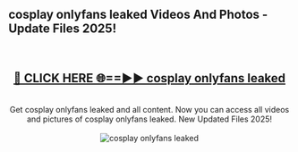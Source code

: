 <h2>cosplay onlyfans leaked Videos And Photos - Update Files 2025!</h2>
<br>
<div align="center">
<h2><a href="https://top-ai-tools.click/QrbHav" rel="nofollow">🔴 CLICK HERE 🌐==►► cosplay onlyfans leaked</a></h2>
<br>
Get cosplay onlyfans leaked and all content. Now you can access all videos and pictures of cosplay onlyfans leaked. New Updated Files 2025!
<br>
<br>
<a href="https://top-ai-tools.click/QrbHav" rel="nofollow" data-target="animated-image.originalLink"><img src="https://i.ibb.co.com/WyWwxjT/player-gif2.gif" alt="cosplay onlyfans leaked" style="max-width: 100%; display: inline-block;" data-target="animated-image.originalImage"></a>
</div>
<br>
